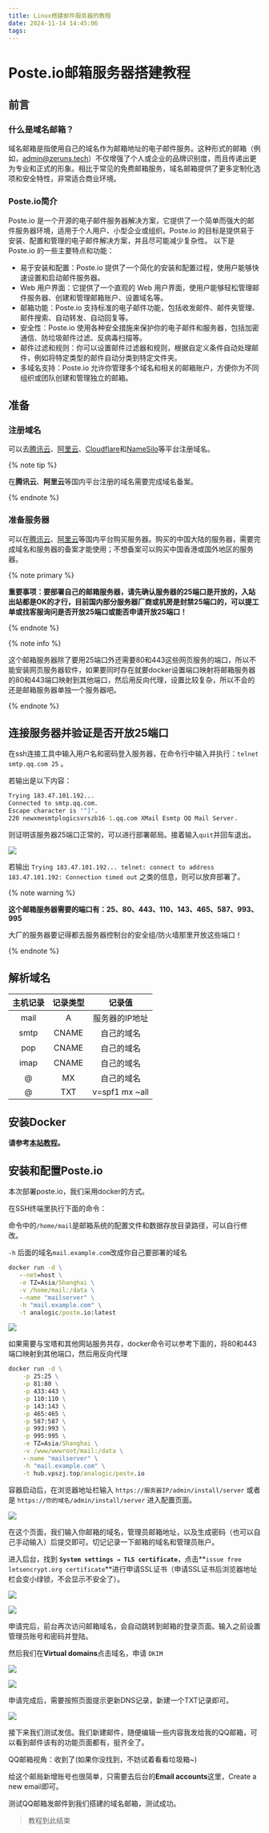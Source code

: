 ```yaml
---
title: Linux搭建邮件服务器的教程
date: 2024-11-14 14:45:06
tags: 
---
```


# Poste.io邮箱服务器搭建教程

## 前言

### 什么是域名邮箱？

域名邮箱是指使用自己的域名作为邮箱地址的电子邮件服务。这种形式的邮箱（例如，[admin@zeruns.tech](mailto:admin@zeruns.tech)）不仅增强了个人或企业的品牌识别度，而且传递出更为专业和正式的形象。相比于常见的免费邮箱服务，域名邮箱提供了更多定制化选项和安全特性，非常适合商业环境。

### Poste.io简介

Poste.io 是一个开源的电子邮件服务器解决方案，它提供了一个简单而强大的邮件服务器环境，适用于个人用户、小型企业或组织。Poste.io 的目标是提供易于安装、配置和管理的电子邮件解决方案，并且尽可能减少复杂性。
以下是 Poste.io 的一些主要特点和功能：

- 易于安装和配置：Poste.io 提供了一个简化的安装和配置过程，使用户能够快速设置和启动邮件服务器。
- Web 用户界面：它提供了一个直观的 Web 用户界面，使用户能够轻松管理邮件服务器、创建和管理邮箱账户、设置域名等。
- 邮箱功能：Poste.io 支持标准的电子邮件功能，包括收发邮件、邮件夹管理、邮件搜索、自动转发、自动回复等。
- 安全性：Poste.io 使用各种安全措施来保护你的电子邮件和服务器，包括加密通信、防垃圾邮件过滤、反病毒扫描等。
- 邮件过滤和规则：你可以设置邮件过滤器和规则，根据自定义条件自动处理邮件，例如将特定类型的邮件自动分类到特定文件夹。
- 多域名支持：Poste.io 允许你管理多个域名和相关的邮箱账户，方便你为不同组织或团队创建和管理独立的邮箱。

## 准备

### 注册域名

可以去[腾讯云](https://cloud.tencent.com/)、[阿里云](https://www.aliyun.com/)、[Cloudflare](https://www.cloudflare.com/)和[NameSilo](https://www.namesilo.com/)等平台注册域名。

{% note tip  %}

在**腾讯云**、**阿里云**等国内平台注册的域名需要完成域名备案。

{% endnote %}

### 准备服务器

可以在[腾讯云](https://cloud.tencent.com/)、[阿里云](https://www.aliyun.com/)等国内平台购买服务器。购买的中国大陆的服务器，需要完成域名和服务器的备案才能使用；不想备案可以购买中国香港或国外地区的服务器。

{% note primary  %}

**重要事项：要部署自己的邮箱服务器，请先确认服务器的25端口是开放的，入站出站都是OK的才行，目前国内部分服务器厂商或机房是封禁25端口的，可以提工单或找客服询问是否开放25端口或能否申请开放25端口！**

{% endnote %}

{% note info  %}

这个邮箱服务器除了要用25端口外还需要80和443这些网页服务的端口，所以不能安装网页服务器软件，如果要同时存在就要docker设置端口映射将邮箱服务器的80和443端口映射到其他端口，然后用反向代理，设置比较复杂，所以不会的还是邮箱服务器单独一个服务器吧。

{% endnote %}

## 连接服务器并验证是否开放25端口

在ssh连接工具中输入用户名和密码登入服务器，在命令行中输入并执行：`telnet smtp.qq.com 25` 。

若输出是以下内容：

```cmd
Trying 183.47.101.192...
Connected to smtp.qq.com.
Escape character is '^]'.
220 newxmesmtplogicsvrszb16-1.qq.com XMail Esmtp QQ Mail Server.
```

则证明该服务器25端口正常的，可以进行部署邮局。接着输入`quit`并回车退出。

![](https://files.bd3qif.com/2025/01/27/20250127021357_9385013fcbeb14160c8c0dad5e914640_20241114224752_9385013fcbeb14160c8c0dad5e914640_67359fef9de34.jpg.jpeg)

若输出 `Trying 183.47.101.192... telnet: connect to address 183.47.101.192: Connection timed out` 之类的信息，则可以放弃部署了。

{% note warning  %}

**这个邮箱服务器需要的端口有：25、80、443、110、143、465、587、993、995**

大厂的服务器要记得都去服务器控制台的安全组/防火墙那里开放这些端口！

{% endnote %}

## 解析域名

| 主机记录 | 记录类型 |     记录值     |
| :------: | :------: | :------------: |
|   mail   |    A     | 服务器的IP地址 |
|   smtp   |  CNAME   |   自己的域名   |
|   pop    |  CNAME   |   自己的域名   |
|   imap   |  CNAME   |   自己的域名   |
|    @     |    MX    |   自己的域名   |
|    @     |   TXT    | v=spf1 mx ~all |

## **安装Docker**

**请参考[本站教程](http://localhost:4000/2022/11/10/Self-built-domain-name-mailbox/)。**

## 安装和配置Poste.io

本次部署poste.io，我们采用docker的方式。

在SSH终端里执行下面的命令：

命令中的`/home/mail`是邮箱系统的配置文件和数据存放目录路径，可以自行修改。

`-h` 后面的域名`mail.example.com`改成你自己要部署的域名

```cmd
docker run -d \
   --net=host \
   -e TZ=Asia/Shanghai \
   -v /home/mail:/data \
   --name "mailserver" \
   -h "mail.example.com" \
   -t analogic/poste.io:latest
```

![](https://files.bd3qif.com/2025/01/27/20250127021402_36a0687d7f8a14e9249d2dc0728c26a4_20241114224756_36a0687d7f8a14e9249d2dc0728c26a4_6735a89bca5b2.jpg.jpeg)

如果需要与宝塔和其他网站服务共存，docker命令可以参考下面的，将80和443端口映射到其他端口，然后用反向代理

```cmd
docker run -d \
    -p 25:25 \
    -p 81:80 \
    -p 433:443 \
    -p 110:110 \
    -p 143:143 \
    -p 465:465 \
    -p 587:587 \
    -p 993:993 \
    -p 995:995 \
    -e TZ=Asia/Shanghai \
    -v /www/wwwroot/mail:/data \
    --name "mailserver" \
    -h "mail.example.com" \
    -t hub.vpszj.top/analogic/poste.io
```

容器启动后，在浏览器地址栏输入 `https://服务器IP/admin/install/server` 或者是 `https://你的域名/admin/install/server` 进入配置页面。

![](https://files.bd3qif.com/2025/01/27/20250127021405_758108c0e014e3ac4f34cb6ba5ccd849_20241114224806_758108c0e014e3ac4f34cb6ba5ccd849_6735ae91b2069.jpg.jpeg)

在这个页面，我们输入你邮箱的域名，管理员邮箱地址，以及生成密码（也可以自己手动输入）后提交即可。切记记录一下邮箱的域名和管理员账户。

进入后台，找到 **`System settings → TLS certificate`**，点击**` issue free letsencrypt.org certificate `**进行申请SSL证书（申请SSL证书后浏览器地址栏会变小绿锁，不会显示不安全了）。

![](https://files.bd3qif.com/2025/01/27/20250127021418_01c680aebce7cfa0777a7f41747e7ad0_6735afab75ab4.jpg.jpeg)

![](https://files.bd3qif.com/2025/01/27/20250127021426_cf1f88ea70e0b4b5f366a015e098da24_20241114224816_cf1f88ea70e0b4b5f366a015e098da24_6735b025c9ff0.jpg.jpeg)

申请完后，前台再次访问邮箱域名，会自动跳转到邮箱的登录页面。输入之前设置管理员账号和密码并登陆。

然后我们在**Virtual domains**点击域名，申请 `DKIM`

![](https://files.bd3qif.com/2025/01/27/20250127021434_980ce3af7a24115c00d5d777861e2a81_6735b12c748e3.jpg.jpeg)

![](https://files.bd3qif.com/2025/01/27/20250127021441_f866071160427708b3a89e8bd1cd6d83_20241114224822_f866071160427708b3a89e8bd1cd6d83_6735b17c59cba.jpg.jpeg)

申请完成后，需要按照页面提示更新DNS记录，新建一个TXT记录即可。

![](https://files.bd3qif.com/2025/01/27/20250127021445_c38a18d00f5a6d5b85fba26880462a9f_20241114224836_c38a18d00f5a6d5b85fba26880462a9f_6735b1de429bc.jpg.jpeg)

接下来我们测试发信。我们新建邮件，随便编辑一些内容我发给我的QQ邮箱，可以看到邮件该有的功能页面都有，挺齐全了。

QQ邮箱视角：收到了(如果你没找到，不妨试着看看垃圾箱~)

给这个邮局新增账号也很简单，只需要去后台的**Email accounts**这里，Create a new email即可。

测试QQ邮箱发邮件到我们搭建的域名邮箱，测试成功。

> 教程到此结束
